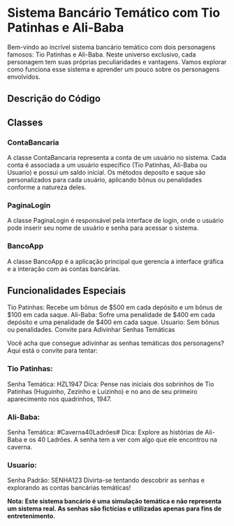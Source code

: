 # Sistema Bancário Temático com Tio Patinhas e Ali-Baba

Bem-vindo ao incrível sistema bancário temático com dois personagens famosos: Tio Patinhas e Ali-Baba. Neste universo exclusivo, cada personagem tem suas próprias peculiaridades e vantagens. Vamos explorar como funciona esse sistema e aprender um pouco sobre os personagens envolvidos.

## Descrição do Código

## Classes
### ContaBancaria

A classe ContaBancaria representa a conta de um usuário no sistema. Cada conta é associada a um usuário específico (Tio Patinhas, Ali-Baba ou Usuario) e possui um saldo inicial. Os métodos deposito e saque são personalizados para cada usuário, aplicando bônus ou penalidades conforme a natureza deles.

### PaginaLogin

A classe PaginaLogin é responsável pela interface de login, onde o usuário pode inserir seu nome de usuário e senha para acessar o sistema.

### BancoApp

A classe BancoApp é a aplicação principal que gerencia a interface gráfica e a interação com as contas bancárias.

## Funcionalidades Especiais
Tio Patinhas: Recebe um bônus de $500 em cada depósito e um bônus de $100 em cada saque.
Ali-Baba: Sofre uma penalidade de $400 em cada depósito e uma penalidade de $400 em cada saque.
Usuario: Sem bônus ou penalidades.
Convite para Adivinhar Senhas Temáticas

Você acha que consegue adivinhar as senhas temáticas dos personagens? Aqui está o convite para tentar:

### Tio Patinhas:
Senha Temática: HZL1947
Dica: Pense nas iniciais dos sobrinhos de Tio Patinhas (Huguinho, Zezinho e Luizinho) e no ano de seu primeiro aparecimento nos quadrinhos, 1947.
### Ali-Baba:
Senha Temática: #Caverna40Ladrões#
Dica: Explore as histórias de Ali-Baba e os 40 Ladrões. A senha tem a ver com algo que ele encontrou na caverna.
### Usuario:
Senha Padrão: SENHA123
Divirta-se tentando descobrir as senhas e explorando as contas bancárias temáticas!

**Nota: Este sistema bancário é uma simulação temática e não representa um sistema real. As senhas são fictícias e utilizadas apenas para fins de entretenimento.** 
